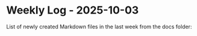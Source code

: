# Weekly Log - 2025-10-03

List of newly created Markdown files in the last week from the docs folder:

